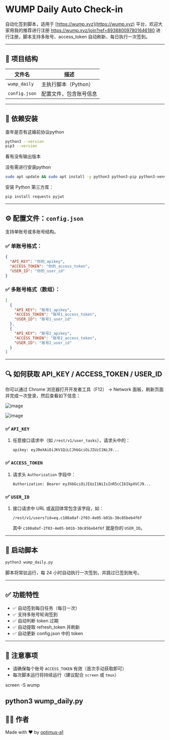 # WUMP Daily Auto Check-in

自动化签到脚本，适用于 [https://wump.xyz](https://wump.xyz) 平台，欢迎大家用我的推荐进行注册 https://wump.xyz/join?ref=893880097801646180 进行注册，脚本支持多账号、access_token 自动刷新、每日执行一次签到。

---

## 📁 项目结构

| 文件名        | 描述 |
|---------------|------|
| `wump_daily`  | 主执行脚本（Python） |
| `config.json` | 配置文件，包含账号信息 |

---

## 🧩 依赖安装
查年是否有这婚前协议python

```bash
python3 --version
pip3 --version
```
看有没有输出版本

没有需进行安装python
```bash
sudo apt update && sudo apt install -y python3 python3-pip python3-venv build-essential
```


安装 Python 第三方库：
```bash
pip install requests pyjwt
```

---

## ⚙️ 配置文件：`config.json`

支持单账号或多账号结构。

### ✅ 单账号格式：

```json
{
  "API_KEY": "你的_apikey",
  "ACCESS_TOKEN": "你的_access_token",
  "USER_ID": "你的_user_id"
}
```

### ✅ 多账号格式（数组）：

```json
[
  {
    "API_KEY": "账号1_apikey",
    "ACCESS_TOKEN": "账号1_access_token",
    "USER_ID": "账号1_user_id"
  },
  {
    "API_KEY": "账号2_apikey",
    "ACCESS_TOKEN": "账号2_access_token",
    "USER_ID": "账号2_user_id"
  }
]
```

---

## 🔍 如何获取 API_KEY / ACCESS_TOKEN / USER_ID

你可以通过 Chrome 浏览器打开开发者工具（F12） → Network 面板，刷新页面并完成一次登录，然后查看如下信息：

![image](https://github.com/user-attachments/assets/cd840afb-e069-4c41-b043-4b5fddd52d09)

![image](https://github.com/user-attachments/assets/ab0efe19-4ba5-4b0c-9a7e-1401ef606677)


### ✅ `API_KEY`

1. 任意接口请求中（如 `/rest/v1/user_tasks`），请求头中的：
   ```http
   apikey: eyJ0eXAiOiJKV1QiLCJhbGciOiJIUzI1NiJ9...
   ```

### ✅ `ACCESS_TOKEN`

1. 请求头 `Authorization` 字段中：
   ```http
   Authorization: Bearer eyJhbGciOiJIUzI1NiIsInR5cCI6IkpXVCJ9...
   ```

### ✅ `USER_ID`

1. 接口请求中 URL 或返回体常包含该字段，如：
   ```http
   /rest/v1/users?id=eq.c108a0af-2f03-4e05-b01b-30c85beb4f6f
   ```
   其中 `c108a0af-2f03-4e05-b01b-30c85beb4f6f` 就是你的 `USER_ID`。

---

## 🚀 启动脚本

```bash
python3 wump_daily.py
```

脚本将常驻运行，每 24 小时自动执行一次签到，并跳过已签到账号。

---

## ✅ 功能特性

- ✅ 自动签到每日任务（每日一次）
- ✅ 支持多账号轮询签到
- ✅ 自动判断 token 过期
- ✅ 自动提取 refresh_token 并刷新
- ✅ 自动更新 config.json 中的 token


---

## 📌 注意事项

- 请确保每个账号 `ACCESS_TOKEN` 有效（首次手动获取即可）
- 每次脚本运行将持续运行（建议配合 `screen` 或 `tmux`）

screen -S wump

python3 wump_daily.py
---

## 👨‍💻 作者

Made with ❤️ by [optimus-a1](https://github.com/optimus-a1)
